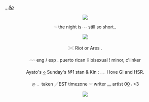  _ [𝜗](https://www.tumblr.com/herrscherofmemories)[𝜚](https://www.tumblr.com/98-0)  <p align="center"> 
 ![](https://64.media.tumblr.com/598abff6c89c3e1c0f26deac9eef477d/97b51e36be483cf5-fb/s400x600/39f260a4415d0259e7258465c4b6aec3bc7b5e2e.pnj) <p align="center">
 ⏖ the night is ┄ still so short.. <p align="center">
![](https://64.media.tumblr.com/b55e2709de0d358ddb32f22820591e14/b07a7472da7b9b74-1b/s400x600/39701ffbd7f0018732e41de6439981f8b28e8a9d.pnj) <p align="center"> 
 𓏵  Riot or Ares .<p align="center">
𓏏𓏏 eng / esp . puerto rican  ᛝ   bisexual ! minor,  c'linker <p align="center">
   Ayato's [⟡](<https://open.spotify.com/track/5hXCTV8OCsNak8OVry7yzM?si=7bfaf99a1c8045f9>) Sunday's №1 stan & Kin :   𓂃  I love GI and HSR.<p align="center">
﹫﹒ taken ╱EST timezone 𓎠    writer __ artist    0[0](https://open.spotify.com/track/3VYWnkHpiCEM5dfxwuQlfl?si=451f9700fcf44c0f) ⨾ <3<p align="center">
![](https://64.media.tumblr.com/0ed57c6378363a2251ade65deea57b4c/97b51e36be483cf5-ee/s400x600/7abfb548bfde8b7aa5c9d3eb12ea567d0fbef9bb.pnj)
